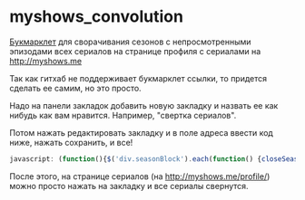 # myshows_convolution
[Букмарклет](https://ru.wikipedia.org/wiki/Букмарклет) для сворачивания сезонов с непросмотренными эпизодами всех сериалов на странице профиля с сериалами на http://myshows.me


Так как гитхаб не поддерживает букмарклет ссылки, то придется сделать ее самим, но это просто. 

Надо на панели закладок добавить новую закладку и назвать ее как нибудь как вам нравится. Например, "свертка сериалов".

Потом нажать редактировать закладку и в поле адреса ввести код ниже, нажать сохранить, и все!

```js
javascript: (function(){$('div.seasonBlock').each(function() {closeSeasonBlock(this.id);}); saveCookies(); alert('Все свернуто! Перезагрузи страницу.');})();
```

После этого, на странице сериалов (на http://myshows.me/profile/) можно просто нажать на закладку и все сериалы свернутся.

